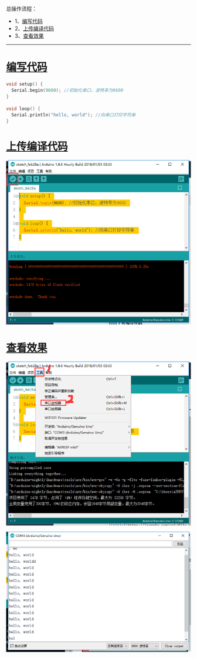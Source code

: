 总操作流程：
- 1、[编写代码](#arduino-01)
- 2、[上传编译代码](#arduino-02)
- 3、[查看效果](#arduino-03)

----------
# <a name="arduino-01" href="#" >编写代码</a>

```c
void setup() {
  Serial.begin(9600); //初始化串口，波特率为9600
}

void loop() {
  Serial.println("hello, world"); //向串口打印字符串
}
```

# <a name="arduino-02" href="#" >上传编译代码</a>

![](image/1-1.png)

# <a name="arduino-03" href="#" >查看效果</a>

![](image/1-2.png)

![](image/1-3.png)